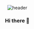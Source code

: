 <div align="center">
 
 ![header](https://capsule-render.vercel.app/api?type=cylinder&color=000000&height=150&section=header&text=31&fontColor=ffffff&fontSize=70&animation=fadeIn&fontAlignY=55)
 <div>
  
### Hi there 👋

<!--
**31project/31project** is a ✨ _special_ ✨ repository because its `README.md` (this file) appears on your GitHub profile.

Here are some ideas to get you started:

- 🔭 I’m currently working on ...
- 🌱 I’m currently learning ...
- 👯 I’m looking to collaborate on ...
- 🤔 I’m looking for help with ...
- 💬 Ask me about ...
- 📫 How to reach me: ...
- 😄 Pronouns: ...
- ⚡ Fun fact: ...
-->
